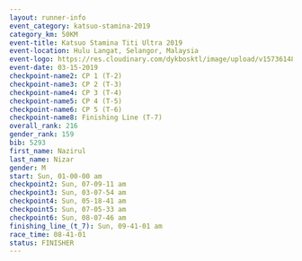 ```yaml
---
layout: runner-info 
event_category: katsuo-stamina-2019 
category_km: 50KM 
event-title: Katsuo Stamina Titi Ultra 2019 
event-location: Hulu Langat, Selangor, Malaysia 
event-logo: https://res.cloudinary.com/dykbosktl/image/upload/v1573614825/Logo/Logo_p7ft6n.png
event-date: 03-15-2019 
checkpoint-name2: CP 1 (T-2) 
checkpoint-name3: CP 2 (T-3) 
checkpoint-name4: CP 3 (T-4) 
checkpoint-name5: CP 4 (T-5) 
checkpoint-name6: CP 5 (T-6) 
checkpoint-name8: Finishing Line (T-7) 
overall_rank: 216
gender_rank: 159
bib: 5293
first_name: Nazirul
last_name: Nizar
gender: M
start: Sun, 01-00-00 am
checkpoint2: Sun, 07-09-11 am
checkpoint3: Sun, 03-07-54 am
checkpoint4: Sun, 05-18-41 am
checkpoint5: Sun, 07-05-33 am
checkpoint6: Sun, 08-07-46 am
finishing_line_(t_7): Sun, 09-41-01 am
race_time: 08-41-01
status: FINISHER
---
```

